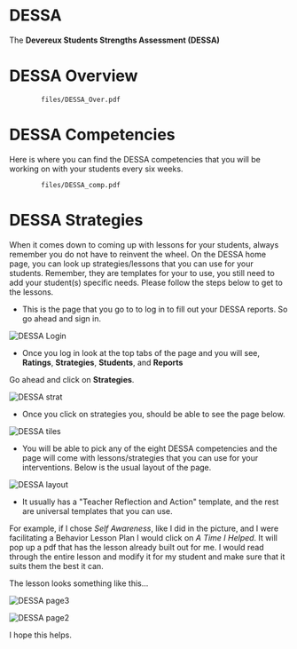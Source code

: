 # DESSA

The **Devereux Students Strengths Assessment (DESSA)**

# DESSA Overview

```pdf
		files/DESSA_Over.pdf
```

# DESSA Competencies

Here is where you can find the DESSA competencies that you will be working on with your students every six weeks. 

```pdf
		files/DESSA_comp.pdf
```

# DESSA Strategies

When it comes down to coming up with lessons for your students, always remember you do not have to reinvent the wheel. On the DESSA home page, you can look up strategies/lessons that you can use for your students. Remember, they are templates for your to use, you still need to add your student(s) specific needs. Please follow the steps below to get to the lessons.

- This is the page that you go to to log in to fill out your DESSA reports. So go ahead and sign in.

![DESSA Login](/_images/Dessa0.png)

- Once you log in look at the top tabs of the page and you will see, **Ratings**, **Strategies**, **Students**, and **Reports**

Go ahead and click on **Strategies**.

![DESSA strat](/_images/Dessa1.jpg)

- Once you click on strategies you, should be able to see the page below. 

![DESSA tiles](/_images/Dessa2.png)

- You will be able to pick any of the eight DESSA competencies and the page will come with lessons/strategies that you can use for your interventions. Below is the usual layout of the page.

![DESSA layout](/_images/Dessa3.png)

- It usually has a "Teacher Reflection and Action" template, and the rest are universal templates that you can use. 

For example, if I chose _Self Awareness_, like I did in the picture, and I were facilitating a Behavior Lesson Plan I would click on _A Time I Helped_. It will pop up a pdf that has the lesson already built out for me. I would read through the entire lesson and modify it for my student and make sure that it suits them the best it can. 

The lesson looks something like this...

![DESSA page3](/_images/Dessa4.png)

![DESSA page2](/_images/Dessa5.png)

I hope this helps.